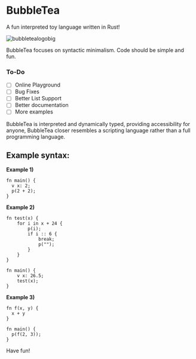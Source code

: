 # BubbleTea
A fun interpreted toy language written in Rust!

![bubbletealogobig](https://github.com/LieutenantTeaTM/BubbleTea/assets/112296448/bace29c8-0355-4739-8e16-1639a858b199)

BubbleTea focuses on syntactic minimalism. Code should be simple and fun.

### To-Do
- [ ] Online Playground
- [ ] Bug Fixes
- [ ] Better List Support
- [ ] Better documentation
- [ ] More examples

BubbleTea is interpreted and dynamically typed, providing accessibility for anyone, BubbleTea closer resembles a scripting language rather than a full programming language.

## Example syntax:

**Example 1)**
```
fn main() {
  v x: 2;
  p(2 + 2);
}
```

**Example 2)**
```
fn test(x) {
    for i in x + 24 {
        p(i);
        if i :: 6 {
            break;
            p("");
        }
    }
}

fn main() {
    v x: 26.5;
    test(x);
}
```

**Example 3)**
```
fn f(x, y) {
  x + y
} 

fn main() {
  p(f(2, 3));
}
```

Have fun!

